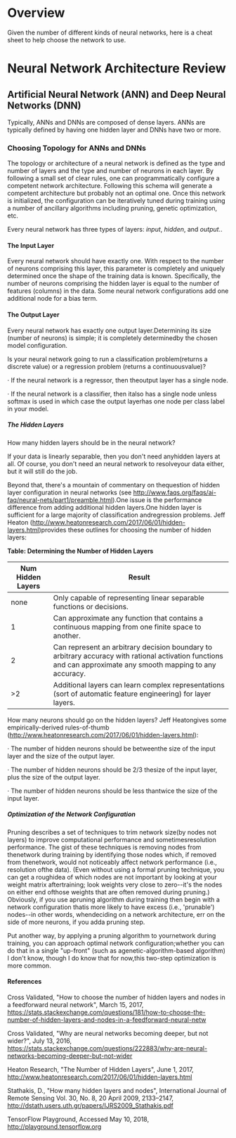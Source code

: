 # Overview

Given the number of different kinds of neural networks, here is a cheat sheet to help choose the network to use.

# Neural Network Architecture Review

## Artificial Neural Network (ANN) and Deep Neural Networks (DNN)

Typically, ANNs and DNNs are composed of dense layers.  ANNs are typically defined by having one hidden layer and DNNs have two or more.

### Choosing Topology for ANNs and DNNs

The topology or architecture of a neural network is defined as the type and number of layers and the type and number of neurons in each layer.  By following a small set of clear rules, one can programmatically configure a competent network architecture. Following this schema will generate a competent architecture but probably not an optimal one. Once this network is initialized, the configuration can be iteratively tuned during training using a number of ancillary algorithms including pruning, genetic optimization, etc.

Every neural network has three types of layers: *input*, *hidden*, and *output*..

#### The Input Layer

Every neural network should have exactly one.  With respect to the number of neurons comprising this layer, this parameter is completely and uniquely determined once the shape of the training data is known. Specifically, the number of neurons comprising the hidden layer is equal to the number of features (columns) in the data. Some neural network configurations add one additional node for a bias term.

#### The Output Layer

Every neural network has exactly one output layer.Determining its size (number of neurons) is simple; it is completely determinedby the chosen model configuration.

Is your neural network going to run a classification problem(returns a discrete value) or a regression problem (returns a continuousvalue)?

·       If the neural network is a regressor, then theoutput layer has a single node.

·       If the neural network is a classifier, then italso has a single node unless softmax is used in which case the output layerhas one node per class label in your model.

##### The Hidden Layers

How many hidden layers should be in the neural network?

If your data is linearly separable, then you don't need anyhidden layers at all. Of course, you don't need an neural network to resolveyour data either, but it will still do the job.

Beyond that, there's a mountain of commentary on thequestion of hidden layer configuration in neural networks (see <http://www.faqs.org/faqs/ai-faq/neural-nets/part1/preamble.html>).One issue is the performance difference from adding additional hidden layers.One hidden layer is sufficient for a large majority of classification andregression problems.  Jeff Heaton (<http://www.heatonresearch.com/2017/06/01/hidden-layers.html>)provides these outlines for choosing the number of hidden layers:

**Table: Determining the Number of Hidden Layers**

| **Num   Hidden Layers** | **Result**                                                   |
| ----------------------- | ------------------------------------------------------------ |
| none                    | Only  capable of representing linear separable functions or decisions. |
| 1                       | Can  approximate any function that contains a continuous mapping from one finite  space to another. |
| 2                       | Can  represent an arbitrary decision boundary to arbitrary accuracy with rational  activation functions and can approximate any smooth mapping to any accuracy. |
| >2                      | Additional  layers can learn complex representations (sort of automatic feature  engineering) for layer layers. |

How many neurons should go on the hidden layers? Jeff Heatongives some empirically-derived rules-of-thumb (<http://www.heatonresearch.com/2017/06/01/hidden-layers.html>):

·       The number of hidden neurons should be betweenthe size of the input layer and the size of the output layer.

·       The number of hidden neurons should be 2/3 thesize of the input layer, plus the size of the output layer.

·       The number of hidden neurons should be less thantwice the size of the input layer.

##### Optimization of the Network Configuration

Pruning describes a set of techniques to trim network size(by nodes not layers) to improve computational performance and sometimesresolution performance. The gist of these techniques is removing nodes from thenetwork during training by identifying those nodes which, if removed from thenetwork, would not noticeably affect network performance (i.e., resolution ofthe data). (Even without using a formal pruning technique, you can get a roughidea of which nodes are not important by looking at your weight matrix aftertraining; look weights very close to zero--it's the nodes on either end ofthose weights that are often removed during pruning.) Obviously, if you use apruning algorithm during training then begin with a network configuration thatis more likely to have excess (i.e., 'prunable') nodes--in other words, whendeciding on a network architecture, err on the side of more neurons, if you adda pruning step.

 

Put another way, by applying a pruning algorithm to yournetwork during training, you can approach optimal network configuration;whether you can do that in a single "up-front" (such as agenetic-algorithm-based algorithm) I don't know, though I do know that for now,this two-step optimization is more common.

#### References

Cross Validated, "How to choose the number of hidden layers and nodes in a feedforward neural network", March 15, 2017, https://stats.stackexchange.com/questions/181/how-to-choose-the-number-of-hidden-layers-and-nodes-in-a-feedforward-neural-netw

Cross Validated, "Why are neural networks becoming deeper, but not wider?", July 13, 2016, <https://stats.stackexchange.com/questions/222883/why-are-neural-networks-becoming-deeper-but-not-wider>

Heaton Research, "The Number of Hidden Layers", June 1, 2017, http://www.heatonresearch.com/2017/06/01/hidden-layers.html

Stathakis, D., "How many hidden layers and nodes", International Journal of Remote Sensing
Vol. 30, No. 8, 20 April 2009, 2133–2147, http://dstath.users.uth.gr/papers/IJRS2009_Stathakis.pdf

TensorFlow Playground, Accessed May 10, 2018, http://playground.tensorflow.org